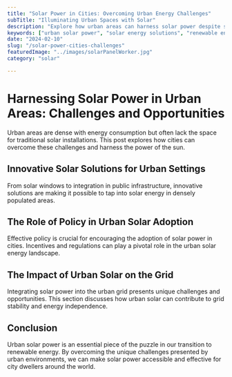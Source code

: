```yaml
---
title: "Solar Power in Cities: Overcoming Urban Energy Challenges"
subTitle: "Illuminating Urban Spaces with Solar"
description: "Explore how urban areas can harness solar power despite space constraints, featuring innovative solutions, policy roles, and grid integration benefits."
keywords: ["urban solar power", "solar energy solutions", "renewable energy policy", "grid stability", "solar innovation"]
date: "2024-02-10"
slug: "/solar-power-cities-challenges"
featuredImage: "../images/solarPanelWorker.jpg"
category: "solar"

---
```


# Harnessing Solar Power in Urban Areas: Challenges and Opportunities

Urban areas are dense with energy consumption but often lack the space for traditional solar installations. This post explores how cities can overcome these challenges and harness the power of the sun.

## Innovative Solar Solutions for Urban Settings

From solar windows to integration in public infrastructure, innovative solutions are making it possible to tap into solar energy in densely populated areas.

## The Role of Policy in Urban Solar Adoption

Effective policy is crucial for encouraging the adoption of solar power in cities. Incentives and regulations can play a pivotal role in the urban solar energy landscape.

## The Impact of Urban Solar on the Grid

Integrating solar power into the urban grid presents unique challenges and opportunities. This section discusses how urban solar can contribute to grid stability and energy independence.

## Conclusion

Urban solar power is an essential piece of the puzzle in our transition to renewable energy. By overcoming the unique challenges presented by urban environments, we can make solar power accessible and effective for city dwellers around the world.

